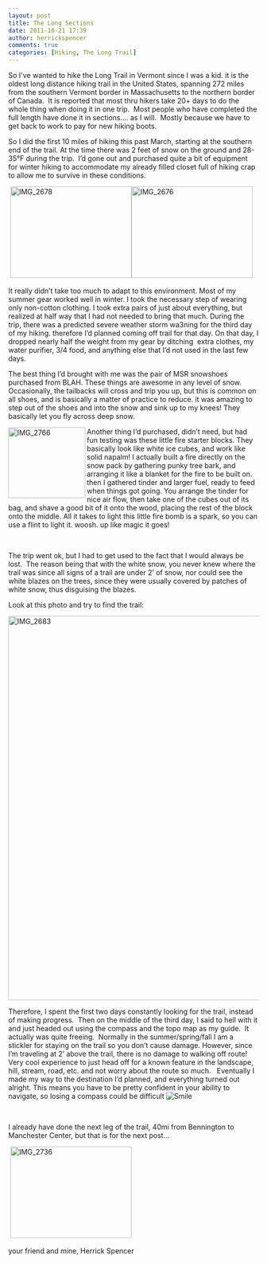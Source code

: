 ```yaml
---
layout: post
title: The Long Sections
date: 2011-10-21 17:39
author: herrickspencer
comments: true
categories: [Hiking, The Long Trail]
---
```

<p>So I've wanted to hike the Long Trail in Vermont since I was a kid. it is the oldest long distance hiking trail in the United States, spanning 272 miles from the southern Vermont border in Massachusetts to the northern border of Canada.&nbsp; It is reported that most thru hikers take 20+ days to do the whole thing when doing it in one trip.&nbsp; Most people who have completed the full length have done it in sections…. as I will.&nbsp; Mostly because we have to get back to work to pay for new hiking boots.</p> <p>So I did the first 10 miles of hiking this past March, starting at the southern end of the trail. At the time there was 2 feet of snow on the ground and 28-35°F during the trip.&nbsp; I’d gone out and purchased quite a bit of equipment for winter hiking to accommodate my already filled closet full of hiking crap to allow me to survive in these conditions.</p> <p>&nbsp;<a href="/{{ site.postMedia }}/2011/10/img_2678.jpg"><img style="background-image:none;padding-left:0;padding-right:0;display:inline;padding-top:0;border-width:0;" title="IMG_2678" border="0" alt="IMG_2678" src="/{{ site.postMedia }}/2011/10/img_2678_thumb.jpg" width="244" height="184"></a><a href="/{{ site.postMedia }}/2011/10/img_2676.jpg"><img style="background-image:none;padding-left:0;padding-right:0;display:inline;padding-top:0;border-width:0;" title="IMG_2676" border="0" alt="IMG_2676" src="/{{ site.postMedia }}/2011/10/img_2676_thumb.jpg" width="244" height="184"></a></p> <p>It really didn’t take too much to adapt to this environment. Most of my summer gear worked well in winter. I took the necessary step of wearing only non-cotton clothing. I took extra pairs of just about everything, but realized at half way that I had not needed to bring that much. During the trip, there was a predicted severe weather storm wa3ning for the third day of my hiking. therefore I’d planned coming off trail for that day. On that day, I dropped nearly half the weight from my gear by ditching&nbsp; extra clothes, my water purifier, 3/4 food, and anything else that I’d not used in the last few days.</p> <p>The best thing I’d brought with me was the pair of MSR snowshoes purchased from BLAH. These things are awesome in any level of snow. Occasionally, the tailbacks will cross and trip you up, but this is common on all shoes, and is basically a matter of practice to reduce. it was amazing to step out of the shoes and into the snow and sink up to my knees! They basically let you fly across deep snow.</p> <p><a href="/{{ site.postMedia }}/2011/10/img_2766.jpg"><img style="background-image:none;padding-left:0;padding-right:0;display:inline;float:left;padding-top:0;border-width:0;" title="IMG_2766" border="0" alt="IMG_2766" align="left" src="/{{ site.postMedia }}/2011/10/img_2766_thumb.jpg" width="155" height="142"></a>Another thing I’d purchased, didn’t need, but had fun testing was these little fire starter blocks. They basically look like white ice cubes, and work like solid napalm! I actually built a fire directly on the snow pack by gathering punky tree bark, and arranging it like a blanket for the fire to be built on. then I gathered tinder and larger fuel, ready to feed when things got going. You arrange the tinder for nice air flow, then take one of the cubes out of its bag, and shave a good bit of it onto the wood, placing the rest of the block onto the middle. All it takes to light this little fire bomb is a spark, so you can use a flint to light it. woosh. up like magic it goes!</p> <p>&nbsp;</p> <p>The trip went ok, but I had to get used to the fact that I would always be lost.&nbsp; The reason being that with the white snow, you never knew where the trail was since all signs of a trail are under 2’ of snow, nor could see the white blazes on the trees, since they were usually covered by patches of white snow, thus disguising the blazes.</p> <p>Look at this photo and try to find the trail:</p> <p><a href="/{{ site.postMedia }}/2011/10/img_2683.jpg"><img style="background-image:none;padding-left:0;padding-right:0;display:inline;padding-top:0;border-width:0;" title="IMG_2683" border="0" alt="IMG_2683" src="/{{ site.postMedia }}/2011/10/img_2683_thumb.jpg" width="1028" height="772"></a></p> <p><span class="post_sig">Therefore, I spent the first two days constantly looking for the trail, instead of making progress.&nbsp; Then on the middle of the third day, I said to hell with it and just headed out using the compass and the topo map as my guide.&nbsp; It actually was quite freeing.&nbsp; Normally in the summer/spring/fall I am a stickler for staying on the trail so you don’t cause damage. However, since I’m traveling at 2’ above the trail, there is no damage to walking off route!&nbsp; Very cool experience to just head off for a known feature in the landscape, hill, stream, road, etc. and not worry about the route so much.&nbsp;&nbsp; Eventually I made my way to the destination I’d planned, and everything turned out alright. This means you have to be pretty confident in your ability to navigate, so losing a compass could be difficult <img style="border-style:none;" class="wlEmoticon wlEmoticon-smile" alt="Smile" src="/{{ site.postMedia }}/2011/10/wlemoticon-smile.png">&nbsp; </span></p> <p><span class="post_sig"></span>&nbsp;</p> <p><span class="post_sig">I already have done the next leg of the trail, 40mi from Bennington to Manchester Center, but that is for the next post… </span></p> <p><span class="post_sig"></span>&nbsp;<a href="/{{ site.postMedia }}/2011/10/img_2736.jpg"><img style="background-image:none;border-bottom:0;border-left:0;padding-left:0;padding-right:0;display:inline;border-top:0;border-right:0;padding-top:0;margin:0;" title="IMG_2736" border="0" alt="IMG_2736" src="/{{ site.postMedia }}/2011/10/img_2736_thumb.jpg" width="244" height="184"></a></p> <p><span class="post_sig">your friend and mine, Herrick Spencer</span></p>
